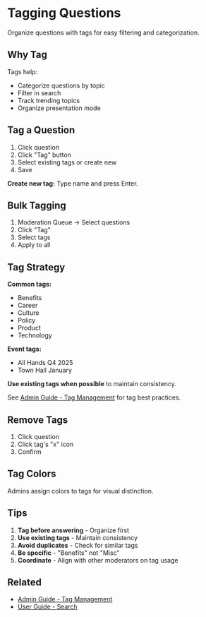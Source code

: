 # Tagging Questions

Organize questions with tags for easy filtering and categorization.

## Why Tag

Tags help:
- Categorize questions by topic
- Filter in search
- Track trending topics
- Organize presentation mode

## Tag a Question

1. Click question
2. Click "Tag" button
3. Select existing tags or create new
4. Save

**Create new tag:** Type name and press Enter.

## Bulk Tagging

1. Moderation Queue → Select questions
2. Click "Tag"
3. Select tags
4. Apply to all

## Tag Strategy

**Common tags:**
- Benefits
- Career
- Culture
- Policy
- Product
- Technology

**Event tags:**
- All Hands Q4 2025
- Town Hall January

**Use existing tags when possible** to maintain consistency.

See [Admin Guide - Tag Management](../admin/tag-management.md) for tag best practices.

## Remove Tags

1. Click question
2. Click tag's "x" icon
3. Confirm

## Tag Colors

Admins assign colors to tags for visual distinction.

## Tips

1. **Tag before answering** - Organize first
2. **Use existing tags** - Maintain consistency
3. **Avoid duplicates** - Check for similar tags
4. **Be specific** - "Benefits" not "Misc"
5. **Coordinate** - Align with other moderators on tag usage

## Related

- [Admin Guide - Tag Management](../admin/tag-management.md)
- [User Guide - Search](../user/search-browse.md)
